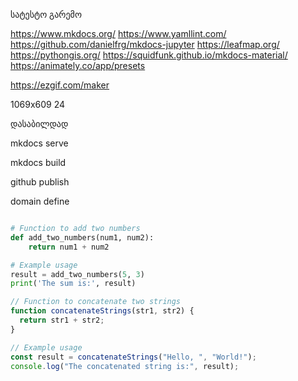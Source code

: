 სატესტო გარემო

https://www.mkdocs.org/
https://www.yamllint.com/
https://github.com/danielfrg/mkdocs-jupyter
https://leafmap.org/
https://pythongis.org/
https://squidfunk.github.io/mkdocs-material/
https://animately.co/app/presets

https://ezgif.com/maker

1069x609
24

დასაბილდად 

mkdocs serve

mkdocs build

github publish

domain define

```py title="add_numbers.py" linenums="1"

# Function to add two numbers
def add_two_numbers(num1, num2):
    return num1 + num2

# Example usage
result = add_two_numbers(5, 3)
print('The sum is:', result)
```

```js title="code-examples.md" linenums="1" hl_lines="2-4"
// Function to concatenate two strings
function concatenateStrings(str1, str2) {
  return str1 + str2;
}

// Example usage
const result = concatenateStrings("Hello, ", "World!");
console.log("The concatenated string is:", result);
```